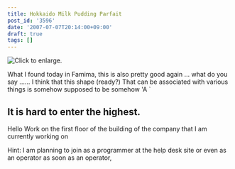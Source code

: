 ```yaml
---
title: Hokkaido Milk Pudding Parfait
post_id: '3596'
date: '2007-07-07T20:14:00+09:00'
draft: true
tags: []
---
```


![Click to enlarge.](https://danmaq.com/image/mixi/2007/490106136_103_s.jpg)

What I found today in Famima, this is also pretty good again ... what do you say ...... I think that this shape (ready?) That can be associated with various things is somehow supposed to be somehow 'A `

## It is hard to enter the highest.

Hello Work on the first floor of the building of the company that I am currently working on

Hint: I am planning to join as a programmer at the help desk site or even as an operator as soon as an operator,
